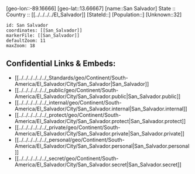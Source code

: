 ﻿---
location: [13.66667,-89.16666] 
mapzoom: [7,12] 
mapmarker: city 
type: City
tags:
- geo/City


SpocWebEntityId: 35961
isDeleted: false
confidential: public

---
[geo-lon::-89.16666] 
[geo-lat::13.66667] 
[name::San Salvador] 
State ::  
Country :: [[../../../../El_Salvador]] 
[StateId::] 
[Population::] 
[Unknown::32] 


```leaflet
id: San Salvador
coordinates: [[San_Salvador]] 
markerFile: [[San_Salvador]] 
defaultZoom: 11 
maxZoom: 18
```


## Confidential Links & Embeds: 
- [[../../../../../../_Standards/geo/Continent/South-America/El_Salvador/City/San_Salvador|San_Salvador]] 
- [[../../../../../../_public/geo/Continent/South-America/El_Salvador/City/San_Salvador.public|San_Salvador.public]] 
- [[../../../../../../_internal/geo/Continent/South-America/El_Salvador/City/San_Salvador.internal|San_Salvador.internal]] 
- [[../../../../../../_protect/geo/Continent/South-America/El_Salvador/City/San_Salvador.protect|San_Salvador.protect]] 
- [[../../../../../../_private/geo/Continent/South-America/El_Salvador/City/San_Salvador.private|San_Salvador.private]] 
- [[../../../../../../_personal/geo/Continent/South-America/El_Salvador/City/San_Salvador.personal|San_Salvador.personal]] 
- [[../../../../../../_secret/geo/Continent/South-America/El_Salvador/City/San_Salvador.secret|San_Salvador.secret]] 
